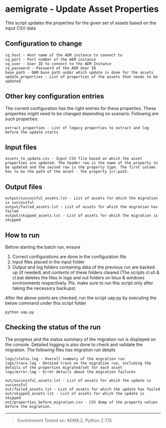 # aemigrate - Update Asset Properties 

This script updates the properties for the given set of assets based on the input CSV data

## Configuration to change
```
cq_host - Host name of the AEM instance to connect to 
cq_port - Port number of the AEM instance
cq_user - User ID to connect to the AEM Instance	
cq_password - Password of the AEM User ID
base_path - DAM base path under which update is done for the assets
update_properties - List of properties of the assets that needs to be updated
```

## Other key configuration entries
The current configuration has the right entries for these properties. These properties might need to be changed depending on scenario. Following are such properties:
```
extract_properties - List of legacy properties to extract and log before the update starts
```

## Input files
```
assets_to_update.csv - Input CSV file based on which the asset properties are updated. The header row is the name of the property to be updated and the second row is the property type. The first column has to be the path of the asset - the property jcr:path.
```

## Output files
```
output/successful_assets.lst - List of assets for which the migration is successful
output/failed_assets.lst - List of assets for which the migration has failed
output/skipped_assets.lst - List of assets for which the migration is skipped
```

## How to run

Before starting the batch run, ensure
1. Correct configurations are done in the configuration file 
2. Input files placed in the input folder
3. Output and log folders containing data of the previous run are backed up (if needed) and contents of these folders cleared (The scripts cl.sh & cl.bat deletes the files in logs and out folders on linux & windows environments respectively. Pls. make sure to run this script only after taking the necessory backups) 

After the above points are checked, run the script uap.py by executing the below command under this script folder
```
python uap.py 
```

## Checking the status of the run
The progress and the status summary of the migration run is displayed on the console. 
Detailed logging is also done to check and validate the migration. 
The following files has migration run details

```
logs/status.log - Overall summary of the migration run
logs/trace.log - Detaied track on the migration run, including the details of the properties migrated/set for each asset
logs/error.log - Error details about the migration failures

out/successful_assets.lst - List of assets for which the update is successful
out/failed_assets.lst - List of assets for which the update has failed
out/skipped_assets.lst - List of assets for which the update is skipped
out/properties_before_migration.csv - CSV dump of the property values before the migration. 
```

---
> Environment Tested on:  AEM6.2, Python 2.7.15 
